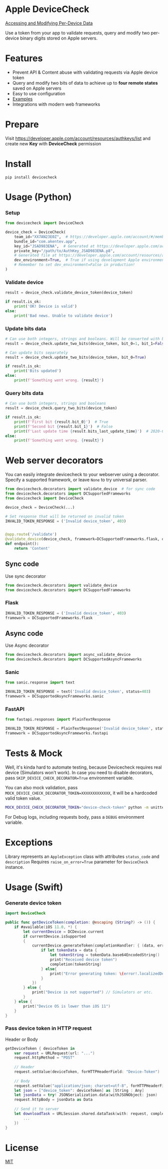 # Apple DeviceCheck

<!-- [![codecov](https://codecov.io/gh/Kylmakalle/devicecheck/branch/main/graph/badge.svg?token=2IKMSQUGH3)](https://codecov.io/gh/Kylmakalle/devicecheck) -->

[Accessing and Modifying Per-Device Data](https://developer.apple.com/documentation/devicecheck/accessing_and_modifying_per-device_data)

Use a token from your app to validate requests, query and modify two per-device binary digits stored on Apple servers.

# Features

- Prevent API & Content abuse with validating requests via Apple device token
- Query and modify two bits of data to achieve up to **four remote states** saved on Apple servers
- Easy to use configuration
- [Examples](tests/integration)
- Integrations with modern web frameworks

# Prepare

Visit https://developer.apple.com/account/resources/authkeys/list and create new **Key** with **DeviceCheck** permission

# Install

```
pip install devicecheck
```

# Usage (Python)

### Setup

```python
from devicecheck import DeviceCheck

device_check = DeviceCheck(
    team_id="XX7AN23E0Z",  # https://developer.apple.com/account/#/membership/
    bundle_id="com.akentev.app",
    key_id="JSAD983ENA",  # Generated at https://developer.apple.com/account/resources/authkeys/list
    private_key="/path/to/AuthKey_JSAD983ENA.p8",
    # Generated file at https://developer.apple.com/account/resources/authkeys/list
    dev_environment=True,  # True if using development Apple environment, False if using in production.
    # Remember to set dev_environment=False in production!
)
```

### Validate device

```python
result = device_check.validate_device_token(device_token)

if result.is_ok:
    print('OK! Device is valid')
else:
    print('Bad news. Unable to validate device')
```

### Update bits data

```python
# Can use both integers, strings and booleans. Will be converted with bool(value)
result = device_check.update_two_bits(device_token, bit_0=1, bit_1=False)

# Can update bits separately
result = device_check.update_two_bits(device_token, bit_0=True)

if result.is_ok:
    print('Bits updated')
else:
    print(f'Something went wrong. {result}')
```

### Query bits data

```python
# Can use both integers, strings and booleans
result = device_check.query_two_bits(device_token)

if result.is_ok:
    print(f'First bit {result.bit_0}')  # True
    print(f'Second bit {result.bit_1}')  # False
    print(f'Last update time {result.bits_last_update_time}')  # 2020-04
else:
    print(f'Something went wrong. {result}')
```

# Web server decorators

You can easily integrate devicecheck to your webserver using a decorator. Specify a supported framework, or leave `None`
to try universal parser.

```python
from devicecheck.decorators import validate_device  # for sync code
from devicecheck.decorators import DCSupportedFrameworks
from devicecheck import DeviceCheck

device_check = DeviceCheck(...)

# Set response that will be returned on invalid token
INVALID_TOKEN_RESPONSE = ('Invalid device_token', 403)


@app.route('/validate')
@validate_device(device_check, framework=DCSupportedFrameworks.flask, on_invalid_token=INVALID_TOKEN_RESPONSE)
def endpoint():
    return 'Content'
```

## Sync code

Use sync decorator

```python
from devicecheck.decorators import validate_device
from devicecheck.decorators import DCSupportedFrameworks
```

### Flask

```python
INVALID_TOKEN_RESPONSE = ('Invalid device_token', 403)
framework = DCSupportedFrameworks.flask
```
<!-- 
### Django Rest Framework (DRF)

```python
from rest_framework.response import Response
from rest_framework import status

INVALID_TOKEN_RESPONSE = Response('Invalid device_token', status=status.HTTP_403_FORBIDDEN)
framework = DCSupportedFrameworks.drf
```

### Django

```python
from django.http import HttpResponse

INVALID_TOKEN_RESPONSE = HttpResponse('Invalid device_token', status_code=403)
framework = DCSupportedFrameworks.django
```
 -->

## Async code

Use Async decorator

```python
from devicecheck.decorators import async_validate_device
from devicecheck.decorators import DCSupportedAsyncFrameworks
```

### Sanic

```python
from sanic.response import text

INVALID_TOKEN_RESPONSE = text('Invalid device_token', status=403)
framework = DCSupportedAsyncFrameworks.sanic
```

### FastAPI

```python
from fastapi.responses import PlainTextResponse

INVALID_TOKEN_RESPONSE = PlainTextResponse('Invalid device_token', status_code=403)
framework = DCSupportedAsyncFrameworks.fastapi
```

# Tests & Mock
Well, it's kinda hard to automate testing, because Devicecheck requires real device (Simulators won't work). In case you
need to disable decorators, pass `SKIP_DEVICE_CHECK_DECORATOR=True` environment variable.

You can also mock validation, pass `MOCK_DEVICE_CHECK_DECORATOR_TOKEN=XXXXXXXXXXXXX`, it will be a hardcoded valid token
value.

```bash
MOCK_DEVICE_CHECK_DECORATOR_TOKEN="device-check-token" python -m unittest tests/integrational/main.py
```

For Debug logs, including requests body, pass a `DEBUG` environment variable.

# Exceptions

Library represents an `AppleException` class with attributes `status_code` and `description`
Requires `raise_on_error=True` parameter for `DeviceCheck` instance.

# Usage (Swift)

### Generate device token

```swift
import DeviceCheck

public func getDeviceToken(completion: @escaping (String?) -> ()) {
    if #available(iOS 11.0, *) {
        let currentDevice = DCDevice.current
        if currentDevice.isSupported
        {
            currentDevice.generateToken(completionHandler: { (data, error) in
                if let tokenData = data {
                    let tokenString = tokenData.base64EncodedString()
                    print("Received device token")
                    completion(tokenString)
                } else{
                    print("Error generating token: \(error!.localizedDescription)")
                }
            })
        } else {
            print("Device is not supported") // Simulators or etc.
        }
    } else {
        print("Device OS is lower than iOS 11")
    }
}

```

### Pass device token in HTTP request

Header or Body

```swift
getDeviceToken { deviceToken in
    var request = URLRequest(url: "...")
    request.httpMethod = "POST"
    
    // Header
    request.setValue(deviceToken, forHTTPHeaderField: "Device-Token")
    
    // Body
    request.setValue("application/json; charset=utf-8", forHTTPHeaderField: "Content-Type")
    let json = ["device_token": deviceToken] as [String : Any]
    let jsonData = try! JSONSerialization.data(withJSONObject: json)
    request.httpBody = jsonData as Data
    
    // Send it to server
    let downloadTask = URLSession.shared.dataTask(with: request, completionHandler: { data, response, error in
        ...
    })
}
```

# License

[MIT](LICENSE)

